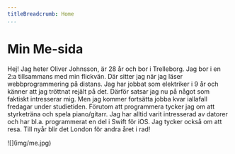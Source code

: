 ```yaml
---
titleBreadcrumb: Home
...
```

Min Me-sida
===============================

Hej! Jag heter Oliver Johnsson, är 28 år och bor i Trelleborg.
Jag bor i en 2:a tillsammans med min flickvän.
Där sitter jag när jag läser webbprogrammering på distans.
Jag har jobbat som elektriker i 9 år och känner att jag tröttnat rejält på det.
Därför satsar jag nu på något som faktiskt intresserar mig.
Men jag kommer fortsätta jobba kvar iallafall fredagar under studietiden.
Förutom att programmera tycker jag om att styrketräna och spela piano/gitarr.
Jag har alltid varit intresserad av datorer och har bl.a. programmerat en del i Swift för iOS.
Jag tycker också om att resa. Till nyår blir det London för andra året i rad!

<div style="width: 400px" markdown=1>
![](img/me.jpg)
</div>


<!-- Hi there. Hur e läget?

Nice of you to stop by.

This is a website created using Anax Flat as a base. This is the base website to be used in the dbwebb course *design*.

Cheers and happy building of websites,  
/Mikael -->
